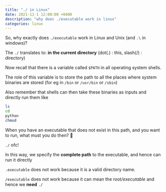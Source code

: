 ```yaml
---
title: "./ in Linux"
date: 2021-11-1 12:00:00 +0400
description: "why does ./executable work in linux"
categories: linux
---
```


So, why exactly does `./executable` work in Linux and Unix (and `.\` in windows)?

The `./` translates to: **in the current directory** (dot(.) : this, slash(/) : directory)

Now recall that there is a variable called `$PATH` in all operating system shells.

The role of this variable is to store the path to all the places where system binaries are stored (for eg in `/bin` or `/usr/bin` or `/sbin`)

Also remember that shells can then take these binaries as inputs and directly run them like

```bash
ls
cd
python
chmod
```

When you have an executable that does not exist in this path, and you want to run, what  must you do then? 🧐

`./` ofc!

In this way, we specify the **complete path** to the executable, and hence can run it directly

`.executable` does not work because it is a valid directory name.

`/executable` does not work because it can mean the *root/executable* and hence we **need** `./`